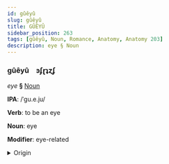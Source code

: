 ```yaml
---
id: gûêyû
slug: gûêyû
title: GÛÊYÛ
sidebar_position: 263
tags: [gûêyû, Noun, Romance, Anatomy, Anatomy 203]
description: eye § Noun
---
```


### gûêyû&emsp;<span kind="abugida">ꜿʄɽʇɀʄ</span>

*eye* **§** [Noun](../../tags/Noun)

**IPA**: /ˈgu.e.ju/

**Verb**: to be an eye

**Noun**: eye

**Modifier**: eye-related

<details>
    <summary>Origin</summary>
    Asturian güeyu [ˈɡwe.ʝu]<br/>
    <em>Romance Language Family</em>
</details>